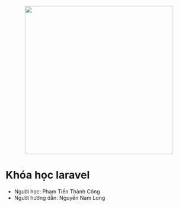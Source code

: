 <p align="center"><a href="https://laravel.com" target="_blank"><img src="https://raw.githubusercontent.com/laravel/art/master/logo-lockup/5%20SVG/2%20CMYK/1%20Full%20Color/laravel-logolockup-cmyk-red.svg" width="400"></a></p>

# Khóa học laravel
- Người học: Phạm Tiến Thành Công
- Người hướng dẫn: Nguyến Nam Long
